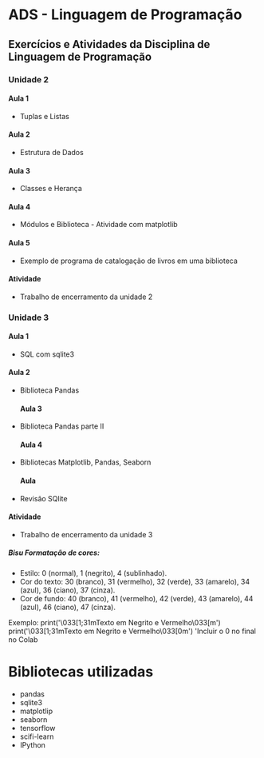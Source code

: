 # ADS - Linguagem de Programação
 ## Exercícios e Atividades da Disciplina de Linguagem de Programação


### Unidade 2
 #### Aula 1
 - Tuplas e Listas

 #### Aula 2
 - Estrutura de Dados

 #### Aula 3
 - Classes e Herança

 #### Aula 4
 - Módulos e Biblioteca - Atividade com matplotlib

 #### Aula 5
 - Exemplo de programa de catalogação de livros em uma biblioteca

 #### Atividade
 - Trabalho de encerramento da unidade 2


 ### Unidade 3
 #### Aula 1
 - SQL com sqlite3

  #### Aula 2
 - Biblioteca Pandas

   #### Aula 3
 - Biblioteca Pandas parte II

   #### Aula 4
 - Bibliotecas Matplotlib, Pandas, Seaborn

   #### Aula 
 - Revisão SQlite

 #### Atividade
 - Trabalho de encerramento da unidade 3




##### Bisu Formatação de cores:
- Estilo: 0 (normal), 1 (negrito), 4 (sublinhado). 
- Cor do texto: 30 (branco), 31 (vermelho), 32 (verde), 33 (amarelo), 34 (azul), 36 (ciano), 37 (cinza). 
- Cor de fundo: 40 (branco), 41 (vermelho), 42 (verde), 43 (amarelo), 44 (azul), 46 (ciano), 47 (cinza). 

Exemplo:
    print('\033[1;31mTexto em Negrito e Vermelho\033[m')
    print('\033[1;31mTexto em Negrito e Vermelho\033[0m') 'Incluir o 0 no final no Colab


# Bibliotecas utilizadas
- pandas
- sqlite3
- matplotlip
- seaborn
- tensorflow
- scifi-learn
- IPython